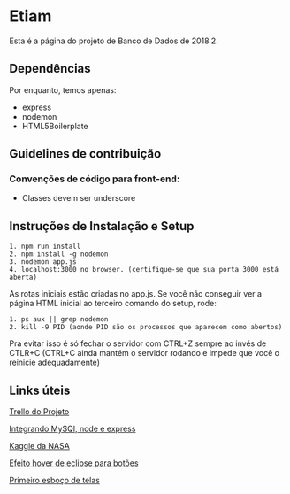 # Etiam
Esta é a página do projeto de Banco de Dados de 2018.2.

## Dependências
Por enquanto, temos apenas: 
* express
* nodemon
* HTML5Boilerplate

## Guidelines de contribuição
### Convenções de código para front-end:
* Classes devem ser underscore
## Instruções de Instalação e Setup
```
1. npm run install
2. npm install -g nodemon
3. nodemon app.js
4. localhost:3000 no browser. (certifique-se que sua porta 3000 está aberta)

```
As rotas iniciais estão criadas no app.js. Se você não conseguir ver a página HTML inicial ao terceiro comando do setup, rode:
```
1. ps aux || grep nodemon
2. kill -9 PID (aonde PID são os processos que aparecem como abertos)
```

Pra evitar isso é só fechar o servidor com CTRL+Z sempre ao invés de CTLR+C (CTRL+C ainda mantém o servidor rodando e impede que você o reinicie adequadamente)



## Links úteis 

[Trello do Projeto](https://trello.com/b/DYtf8kYd/banco-de-dados-trabalho-final)

[Integrando MySQl, node e express](https://www.terlici.com/2015/08/13/mysql-node-express.html)

[Kaggle da NASA](kaggle.com/nasa/datasets)

[Efeito hover de eclipse para botões](https://codepen.io/caraujo/pen/LVPzxO)

[Primeiro esboço de telas](https://projects.invisionapp.com/freehand/document/jMK5g7CFF)
 